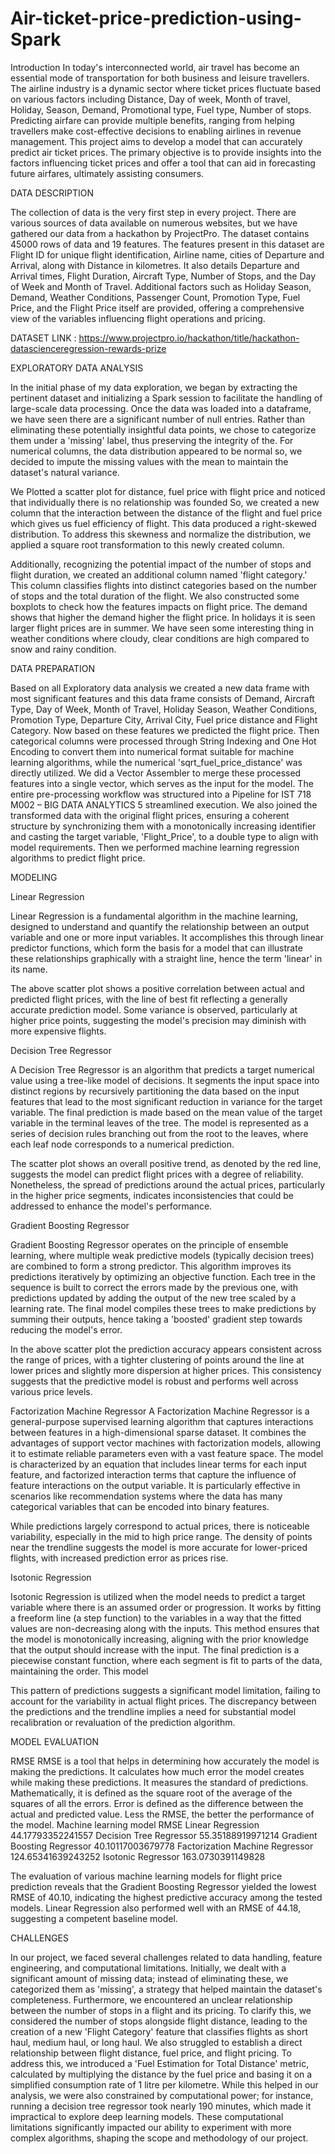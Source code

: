 # Air-ticket-price-prediction-using-Spark
Introduction
In today's interconnected world, air travel has become an essential mode of transportation
for both business and leisure travellers. The airline industry is a dynamic sector where ticket
prices fluctuate based on various factors including Distance, Day of week, Month of travel,
Holiday, Season, Demand, Promotional type, Fuel type, Number of stops. Predicting airfare
can provide multiple benefits, ranging from helping travellers make cost-effective decisions to
enabling airlines in revenue management.
This project aims to develop a model that can accurately predict air ticket prices. The primary
objective is to provide insights into the factors influencing ticket prices and offer a tool that
can aid in forecasting future airfares, ultimately assisting consumers.

DATA DESCRIPTION

The collection of data is the very first step in every project. There are various sources
of data available on numerous websites, but we have gathered our data from a hackathon by
ProjectPro. The dataset contains 45000 rows of data and 19 features. The features present in
this dataset are Flight ID for unique flight identification, Airline name, cities of Departure and
Arrival, along with Distance in kilometres. It also details Departure and Arrival times, Flight
Duration, Aircraft Type, Number of Stops, and the Day of Week and Month of Travel.
Additional factors such as Holiday Season, Demand, Weather Conditions, Passenger Count,
Promotion Type, Fuel Price, and the Flight Price itself are provided, offering a comprehensive
view of the variables influencing flight operations and pricing.

DATASET LINK : https://www.projectpro.io/hackathon/title/hackathon-datascienceregression-rewards-prize

EXPLORATORY DATA ANALYSIS

In the initial phase of my data exploration, we began by extracting the pertinent dataset and
initializing a Spark session to facilitate the handling of large-scale data processing. Once the
data was loaded into a dataframe, we have seen there are a significant number of null entries.
Rather than eliminating these potentially insightful data points, we chose to categorize them
under a 'missing' label, thus preserving the integrity of the. For numerical columns, the data
distribution appeared to be normal so, we decided to impute the missing values with the
mean to maintain the dataset's natural variance.

We Plotted a scatter plot for distance, fuel price with flight price and noticed that individually
there is no relationship was founded So, we created a new column that the interaction
between the distance of the flight and fuel price which gives us fuel efficiency of flight. This
data produced a right-skewed distribution. To address this skewness and normalize the
distribution, we applied a square root transformation to this newly created column.

Additionally, recognizing the potential impact of the number of stops and flight
duration, we created an additional column named 'flight category.' This column classifies
flights into distinct categories based on the number of stops and the total duration of the
flight. We also constructed some boxplots to check how the features impacts on flight price.
The demand shows that higher the demand higher the flight price. In holidays it is seen larger
flight prices are in summer. We have seen some interesting thing in weather conditions where
cloudy, clear conditions are high compared to snow and rainy condition.

DATA PREPARATION

Based on all Exploratory data analysis we created a new data frame with most
significant features and this data frame consists of Demand, Aircraft Type, Day of Week, Month
of Travel, Holiday Season, Weather Conditions, Promotion Type, Departure City, Arrival City,
Fuel price distance and Flight Category. Now based on these features we predicted the flight
price. Then categorical columns were processed through String Indexing and One Hot
Encoding to convert them into numerical format suitable for machine learning algorithms,
while the numerical 'sqrt_fuel_price_distance' was directly utilized. We did a Vector
Assembler to merge these processed features into a single vector, which serves as the input
for the model. The entire pre-processing workflow was structured into a Pipeline for
IST 718 M002 – BIG DATA ANALYTICS 5
streamlined execution. We also joined the transformed data with the original flight prices,
ensuring a coherent structure by synchronizing them with a monotonically increasing
identifier and casting the target variable, 'Flight_Price', to a double type to align with model
requirements. Then we performed machine learning regression algorithms to predict flight
price.

MODELING

Linear Regression

Linear Regression is a fundamental algorithm in the machine learning, designed to understand
and quantify the relationship between an output variable and one or more input variables. It
accomplishes this through linear predictor functions, which form the basis for a model that
can illustrate these relationships graphically with a straight line, hence the term 'linear' in its
name. 

The above scatter plot shows a positive correlation between actual and predicted flight prices,
with the line of best fit reflecting a generally accurate prediction model. Some variance is
observed, particularly at higher price points, suggesting the model's precision may diminish
with more expensive flights.

Decision Tree Regressor

A Decision Tree Regressor is an algorithm that predicts a target numerical value using
a tree-like model of decisions. It segments the input space into distinct regions by recursively
partitioning the data based on the input features that lead to the most significant reduction
in variance for the target variable. The final prediction is made based on the mean value of
the target variable in the terminal leaves of the tree. The model is represented as a series of
decision rules branching out from the root to the leaves, where each leaf node corresponds
to a numerical prediction. 

The scatter plot shows an overall positive trend, as denoted by the red line, suggests the model
can predict flight prices with a degree of reliability. Nonetheless, the spread of predictions
around the actual prices, particularly in the higher price segments, indicates inconsistencies
that could be addressed to enhance the model's performance.

Gradient Boosting Regressor

Gradient Boosting Regressor operates on the principle of ensemble learning, where multiple
weak predictive models (typically decision trees) are combined to form a strong predictor. This
algorithm improves its predictions iteratively by optimizing an objective function. Each tree in
the sequence is built to correct the errors made by the previous one, with predictions updated
by adding the output of the new tree scaled by a learning rate. The final model compiles these
trees to make predictions by summing their outputs, hence taking a 'boosted' gradient step
towards reducing the model's error. 

In the above scatter plot the prediction accuracy appears consistent across the range of prices,
with a tighter clustering of points around the line at lower prices and slightly more dispersion
at higher prices. This consistency suggests that the predictive model is robust and performs
well across various price levels.

Factorization Machine Regressor
A Factorization Machine Regressor is a general-purpose supervised learning algorithm
that captures interactions between features in a high-dimensional sparse dataset. It combines
the advantages of support vector machines with factorization models, allowing it to estimate
reliable parameters even with a vast feature space. The model is characterized by an equation
that includes linear terms for each input feature, and factorized interaction terms that capture
the influence of feature interactions on the output variable. It is particularly effective in
scenarios like recommendation systems where the data has many categorical variables that
can be encoded into binary features. 

While predictions largely correspond to actual prices, there is noticeable variability, especially
in the mid to high price range. The density of points near the trendline suggests the model is
more accurate for lower-priced flights, with increased prediction error as prices rise.

Isotonic Regression

Isotonic Regression is utilized when the model needs to predict a target variable where
there is an assumed order or progression. It works by fitting a freeform line (a step function)
to the variables in a way that the fitted values are non-decreasing along with the inputs. This
method ensures that the model is monotonically increasing, aligning with the prior knowledge
that the output should increase with the input. The final prediction is a piecewise constant
function, where each segment is fit to parts of the data, maintaining the order. This model

This pattern of predictions suggests a significant model limitation, failing to account for the
variability in actual flight prices. The discrepancy between the predictions and the trendline
implies a need for substantial model recalibration or revaluation of the prediction algorithm.

MODEL EVALUATION

RMSE
RMSE is a tool that helps in determining how accurately the model is making the
predictions. It calculates how much error the model creates while making these predictions.
It measures the standard of predictions. Mathematically, it is defined as the square root of the
average of the squares of all the errors. Error is defined as the difference between the actual
and predicted value. Less the RMSE, the better the performance of the model.
Machine learning model RMSE
Linear Regression 44.17793352241557
Decision Tree Regressor 55.35188919971214
Gradient Boosting Regressor 40.10117003679778
Factorization Machine Regressor 124.65341639243252
Isotonic Regressor 163.0730391149828

The evaluation of various machine learning models for flight price prediction reveals that the
Gradient Boosting Regressor yielded the lowest RMSE of 40.10, indicating the highest
predictive accuracy among the tested models. Linear Regression also performed well with an
RMSE of 44.18, suggesting a competent baseline model.

CHALLENGES

In our project, we faced several challenges related to data handling, feature engineering, and
computational limitations. Initially, we dealt with a significant amount of missing data; instead
of eliminating these, we categorized them as 'missing', a strategy that helped maintain the
dataset's completeness. Furthermore, we encountered an unclear relationship between the
number of stops in a flight and its pricing. To clarify this, we considered the number of stops
alongside flight distance, leading to the creation of a new 'Flight Category' feature that
classifies flights as short haul, medium haul, or long haul. We also struggled to establish a
direct relationship between flight distance, fuel price, and flight pricing. To address this, we
introduced a 'Fuel Estimation for Total Distance' metric, calculated by multiplying the distance
by the fuel price and basing it on a simplified consumption rate of 1 litre per kilometre. While
this helped in our analysis, we were also constrained by computational power; for instance,
running a decision tree regressor took nearly 190 minutes, which made it impractical to
explore deep learning models. These computational limitations significantly impacted our
ability to experiment with more complex algorithms, shaping the scope and methodology of
our project.
